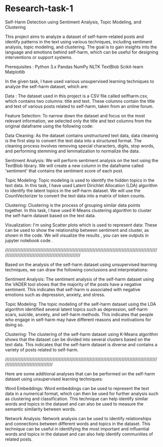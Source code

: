 # Research-task-1

Self-Harm Detection using Sentiment Analysis, Topic Modeling, and Clustering

This project aims to analyze a dataset of self-harm-related posts and identify patterns in the text using various techniques, including sentiment analysis, topic modeling, and clustering. The goal is to gain insights into the language and emotions behind self-harm, which can be useful for designing interventions or support systems.

Prerequisites : 
Python 3.x
Pandas
NumPy
NLTK
TextBlob
Scikit-learn
Matplotlib

In the given task, I have used various unsupervised learning techniques to analyze the self-harm dataset, which are:

Data :
The dataset used in this project is a CSV file called selfharm.csv, which contains two columns: title and text. These columns contain the title and text of various posts related to self-harm, taken from an online forum.

Feature Selection:
To narrow down the dataset and focus on the most relevant information, we selected only the title and text columns from the original dataframe using the following code:

Data Cleaning: As the dataset contains unstructured text data, data cleaning is the first step to convert the text data into a structured format. The cleaning process involves removing special characters, digits, stop words, and performing stemming and lemmatization to normalize the data.

Sentiment Analysis:
We will perform sentiment analysis on the text using the TextBlob library. We will create a new column in the dataframe called 'sentiment' that contains the sentiment score of each post.

Topic Modeling:
Topic modeling is used to identify the hidden topics in the text data. In this task, I have used Latent Dirichlet Allocation (LDA) algorithm to identify the latent topics in the self-harm dataset. We will use the CountVectorizer to convert the text data into a matrix of token counts.

Clustering: Clustering is the process of grouping similar data points together. In this task, I have used K-Means clustering algorithm to cluster the self-harm dataset based on the text data.

Visualization:
I'm using Scatter plots which is used to represent data: These can be used to show the relationship between sentiment and cluster, as shown in the code.
We will visualize the results , you can see outputs in jupyter notebook code .

////////////////////////////////////////////////////////////////////////////////////////////////////////////////////////////////////////////////////

Based on the analysis of the self-harm dataset using unsupervised learning techniques, we can draw the following conclusions and interpretations:

Sentiment Analysis: The sentiment analysis of the self-harm dataset using the VADER tool shows that the majority of the posts have a negative sentiment. This indicates that self-harm is associated with negative emotions such as depression, anxiety, and stress.

Topic Modeling: The topic modeling of the self-harm dataset using the LDA algorithm identified several latent topics such as depression, self-harm scars, suicide, anxiety, and self-harm methods. This indicates that people who engage in self-harm may have different reasons and motivations for doing so.

Clustering: The clustering of the self-harm dataset using K-Means algorithm shows that the dataset can be divided into several clusters based on the text data. This indicates that the self-harm dataset is diverse and contains a variety of posts related to self-harm.


//////////////////////////////////////////////////////////////////////////////////////////////////////////////////////////////////

Here are some additional analyses that can be performed on the self-harm dataset using unsupervised learning techniques:

Word Embeddings: Word embeddings can be used to represent the text data in a numerical format, which can then be used for further analysis such as clustering and classification. This technique can help identify similar words and topics in the dataset and can also be used to measure the semantic similarity between words.

Network Analysis: Network analysis can be used to identify relationships and connections between different words and topics in the dataset. This technique can be useful in identifying the most important and influential words and topics in the dataset and can also help identify communities of related posts.










